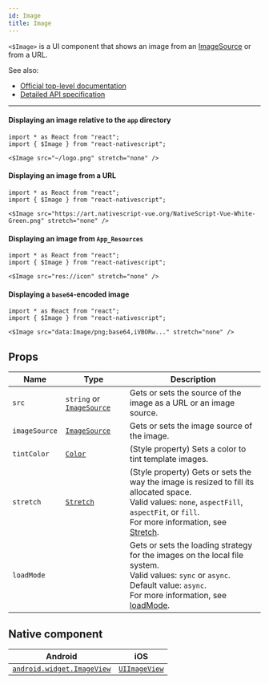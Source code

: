```yaml
---
id: Image
title: Image
---
```

<!-- contributors: [MisterBrownRSA, rigor789, ikoevska] -->

`<$Image>` is a UI component that shows an image from an [ImageSource](https://docs.nativescript.org/api-reference/modules/_image_source_) or from a URL.

See also:

* [Official top-level documentation](https://docs.nativescript.org/ui/components/image)
* [Detailed API specification](https://docs.nativescript.org/api-reference/classes/_ui_image_.image)

---

#### Displaying an image relative to the `app` directory

```tsx
import * as React from "react";
import { $Image } from "react-nativescript";

<$Image src="~/logo.png" stretch="none" />
```

#### Displaying an image from a URL

```tsx
import * as React from "react";
import { $Image } from "react-nativescript";

<$Image src="https://art.nativescript-vue.org/NativeScript-Vue-White-Green.png" stretch="none" />
```

#### Displaying an image from `App_Resources`

```tsx
import * as React from "react";
import { $Image } from "react-nativescript";

<$Image src="res://icon" stretch="none" />
```

#### Displaying a `base64`-encoded image

```tsx
import * as React from "react";
import { $Image } from "react-nativescript";

<$Image src="data:Image/png;base64,iVBORw..." stretch="none" />
```

<!-- [> screenshots for=Image <] -->

## Props

| Name | Type | Description |
|------|------|-------------|
| `src` | `string` or [`ImageSource`](https://docs.nativescript.org/api-reference/modules/_image_source_) | Gets or sets the source of the image as a URL or an image source.
|`imageSource` | [`ImageSource`](https://docs.nativescript.org/api-reference/modules/_image_source_) | Gets or sets the image source of the image.
| `tintColor` | [`Color`](https://docs.nativescript.org/api-reference/classes/__nativescript_core_.color) | (Style property) Sets a color to tint template images.
| `stretch` | [`Stretch`](https://docs.nativescript.org/api-reference/modules/__nativescript_core_#stretch) | (Style property) Gets or sets the way the image is resized to fill its allocated space.<br/>Valid values: `none`, `aspectFill`, `aspectFit`, or `fill`.<br/>For more information, see [Stretch](https://docs.nativescript.org/api-reference/modules/_ui_enums_.stretch). 
| `loadMode` | | Gets or sets the loading strategy for the images on the local file system.<br/>Valid values: `sync` or `async`.<br/>Default value: `async`.<br/>For more information, see [loadMode](https://docs.nativescript.org/api-reference/classes/_ui_image_.image#loadmode).

## Native component

| Android | iOS |
|---------|-----|
| [`android.widget.ImageView`](https://developer.android.com/reference/android/widget/ImageView.html) | [`UIImageView`](https://developer.apple.com/documentation/uikit/uiimageview)